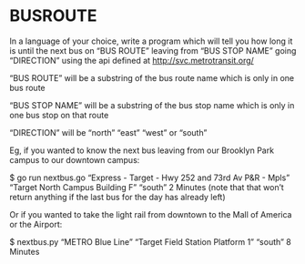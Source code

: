 # BUSROUTE
In a language of your choice, write a program which will tell you how long it is until 
the next bus on “BUS ROUTE” leaving from “BUS STOP NAME” going “DIRECTION” 
using the api defined at http://svc.metrotransit.org/

“BUS ROUTE” will be a substring of the bus route name which is only in one bus 
route

“BUS STOP NAME” will be a substring of the bus stop name which is only in one bus 
stop on that route

“DIRECTION” will be “north” “east” “west” or “south”

Eg, if you wanted to know the next bus leaving from our Brooklyn Park campus to 
our downtown campus:

$ go run nextbus.go “Express - Target - Hwy 252 and 73rd Av P&R - Mpls” “Target 
North Campus Building F” “south”
2 Minutes
(note that that won’t return anything if the last bus for the day has already left)

Or if you wanted to take the light rail from downtown to the Mall of America or the 
Airport:

$ nextbus.py “METRO Blue Line” “Target Field Station Platform 1” “south”
8 Minutes
